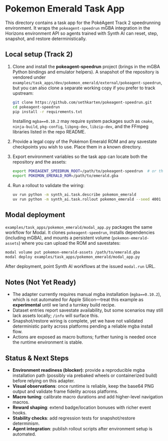 # Pokemon Emerald Task App

This directory contains a task app for the PokéAgent Track 2 speedrunning
environment. It wraps the `pokeagent-speedrun` mGBA integration in the Horizons
environment API so agents trained with Synth AI can reset, step, snapshot, and
restore deterministically.

## Local setup (Track 2)

1. Clone and install the **pokeagent-speedrun** project (brings in the mGBA
   Python bindings and emulator helpers). A snapshot of the repository is
   vendored under `examples/task_apps/dev/pokemon_emerald/external/pokeagent-speedrun`,
   but you can also clone a separate working copy if you prefer to track upstream:

   ```bash
   git clone https://github.com/sethkarten/pokeagent-speedrun.git
   cd pokeagent-speedrun
   pip install -r requirements.txt
   ```

   Installing `mgba==0.10.2` may require system packages such as `cmake`,
   `ninja-build`, `pkg-config`, `libpng-dev`, `libzip-dev`, and the FFmpeg
   libraries listed in the repo README.

2. Provide a legal copy of the Pokémon Emerald ROM and any savestate
   checkpoints you wish to use. Place them in a known directory.

3. Export environment variables so the task app can locate both the repository
   and the assets:

   ```bash
   export POKEAGENT_SPEEDRUN_ROOT=/path/to/pokeagent-speedrun  # or the vendored path under examples/task_apps/dev/pokemon_emerald/external
   export POKEMON_EMERALD_ROM=/path/to/emerald.gba
   ```

4. Run a rollout to validate the wiring:

   ```bash
   uv run python -m synth_ai.task.describe pokemon_emerald
   uv run python -m synth_ai.task.rollout pokemon_emerald --seed 4001
   ```

## Modal deployment

`examples/task_apps/pokemon_emerald/modal_app.py` packages the same workflow for
Modal. It clones `pokeagent-speedrun`, installs dependencies (including mGBA),
and mounts a persistent volume (`pokemon-emerald-assets`) where you can upload
the ROM and savestates:

```bash
modal volume put pokemon-emerald-assets /path/to/emerald.gba
modal deploy examples/task_apps/pokemon_emerald/modal_app.py
```

After deployment, point Synth AI workflows at the issued `modal.run` URL.

## Notes (Not Yet Ready)

- The adapter currently requires manual mgba installation (`mgba==0.10.2`),
  which is not automated for Apple Silicon—treat this example as
  **experimental** until we land a turnkey build recipe.
- Dataset entries report savestate availability, but some scenarios may still
  lack assets locally; `/info` will surface this.
- Snapshot/restore wiring is complete, yet we have not validated
  deterministic parity across platforms pending a reliable mgba install flow.
- Actions are exposed as macro buttons; further tuning is needed once the
  runtime environment is stable.

## Status & Next Steps

- **Environment readiness (blocker)**: provide a reproducible mgba installation
  path (possibly via prebaked wheels or containerized build) before relying on
  this adapter.
- **Visual observations**: once runtime is reliable, keep the base64 PNG output
  and validate frame fidelity across platforms.
- **Macro tuning**: calibrate macro durations and add higher-level navigation
  macros.
- **Reward shaping**: extend badge/location bonuses with richer event hooks.
- **Stability checks**: add regression tests for snapshot/restore determinism.
- **Agent integration**: publish rollout scripts after environment setup is
  automated.
